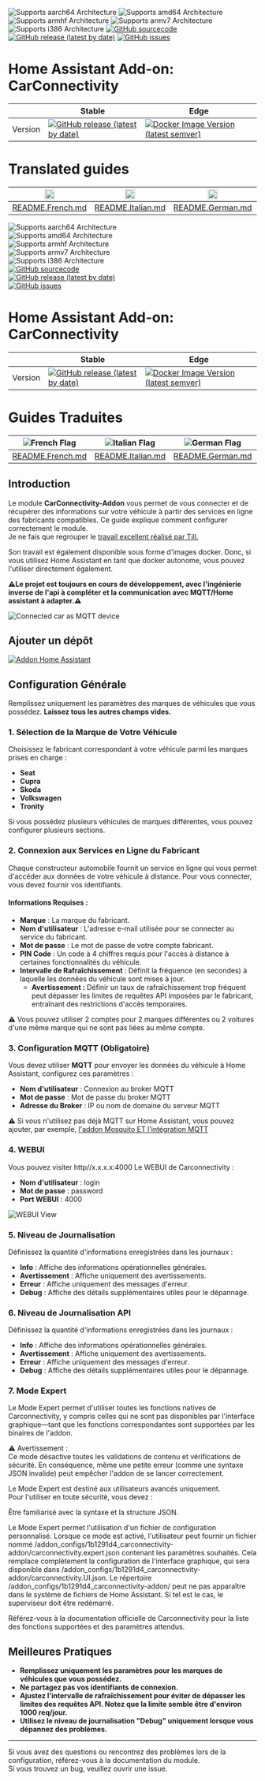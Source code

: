 ![Supports aarch64 Architecture][aarch64-shield]
![Supports amd64 Architecture][amd64-shield]
![Supports armhf Architecture][armhf-shield]
![Supports armv7 Architecture][armv7-shield]
![Supports i386 Architecture][i386-shield]
[![GitHub sourcecode](https://img.shields.io/badge/Source-GitHub-green)](https://github.com/Pulpyyyy/carconnectivity-addon/)
[![GitHub release (latest by date)](https://img.shields.io/github/v/release/Pulpyyyy/carconnectivity-addon)](https://github.com/Pulpyyyy/carconnectivity-addon/releases/latest)
[![GitHub issues](https://img.shields.io/github/issues/Pulpyyyy/carconnectivity-addon)](https://github.com/Pulpyyyy/carconnectivity-addon/issues)

[aarch64-shield]: https://img.shields.io/badge/aarch64-yes-green.svg
[amd64-shield]: https://img.shields.io/badge/amd64-yes-green.svg
[armhf-shield]: https://img.shields.io/badge/armhf-yes-green.svg
[armv7-shield]: https://img.shields.io/badge/armv7-yes-green.svg
[i386-shield]: https://img.shields.io/badge/i386-yes-green.svg

# Home Assistant Add-on: CarConnectivity

|         | Stable                                                                                                                         | Edge                                                                                                                                         |
| ------- | ------------------------------------------------------------------------------------------------------------------------------ | -------------------------------------------------------------------------------------------------------------------------------------------- |
| Version | [![GitHub release (latest by date)](https://img.shields.io/docker/v/pulpyyyy/carconnectivity-addon-amd64?&sort=date&label=&style=for-the-badge)](https://github.com/pulpyyyy/carconnectivity-addon/releases) | [![Docker Image Version (latest semver)](https://img.shields.io/docker/v/pulpyyyy/carconnectivity-addon-edge-amd64?&sort=date&label=&style=for-the-badge)](https://github.com/Pulpyyyy/carconnectivity-addon/blob/main/carconnectivity-addon-edge/CHANGELOG.md) |

# Translated guides

| <img src="https://upload.wikimedia.org/wikipedia/commons/thumb/c/c3/Flag_of_France.svg/1280px-Flag_of_France.svg.png" width="20"/> | <img src="https://upload.wikimedia.org/wikipedia/commons/thumb/0/03/Flag_of_Italy.svg/1280px-Flag_of_Italy.svg.png" width="20"/> | <img src="https://upload.wikimedia.org/wikipedia/commons/thumb/b/ba/Flag_of_Germany.svg/1280px-Flag_of_Germany.svg.png" width="20"/> | <img src="https://upload.wikimedia.org/wikipedia/commons/thumb/9/9a/Flag_of_Spain.svg/1280px-Flag_of_Spain.svg.png" width="20"/> | <img src="https://upload.wikimedia.org/wikipedia/commons/thumb/1/12/Flag_of_Poland.svg/1280px-Flag_of_Poland.svg.png" width="20"/> | <img src="https://upload.wikimedia.org/wikipedia/commons/thumb/5/5c/Flag_of_Portugal.svg/1280px-Flag_of_Portugal.svg.png" width="20"/> |
|------------------------------------------------|------------------------------------------------|------------------------------------------------|------------------------------------------------|------------------------------------------------|------------------------------------------------|
| [README.French.md](https://github.com/Pulpyyyy/carconnectivity-addon/blob/main/README.French.md) | [README.Italian.md](https://github.com/Pulpyyyy/carconnectivity-addon/blob/main/README.Italian.md) | [README.German.md](https://github.com/Pulpyyyy/carconnectivity-addon/blob/main/README.German.md) | [README.Spanish.md](https://github.com/Pulpyyyy/carconnectivity-addon/blob/main/README.Spanish.md) | [README.Polish.md](https://github.com/Pulpyyyy/carconnectivity-addon/blob/main/README.Polish.md) | [README.Portuguese.md](https://github.com/Pulpyyyy/carconnectivity-addon/blob/main/README.Portuguese.md) |


![Supports aarch64 Architecture][aarch64-shield]  
![Supports amd64 Architecture][amd64-shield]  
![Supports armhf Architecture][armhf-shield]  
![Supports armv7 Architecture][armv7-shield]  
![Supports i386 Architecture][i386-shield]  
[![GitHub sourcecode](https://img.shields.io/badge/Source-GitHub-green)](https://github.com/Pulpyyyy/carconnectivity-addon/)  
[![GitHub release (latest by date)](https://img.shields.io/github/v/release/Pulpyyyy/carconnectivity-addon)](https://github.com/Pulpyyyy/carconnectivity-addon/releases/latest)  
[![GitHub issues](https://img.shields.io/github/issues/Pulpyyyy/carconnectivity-addon)](https://github.com/Pulpyyyy/carconnectivity-addon/issues)  

[aarch64-shield]: https://img.shields.io/badge/aarch64-yes-green.svg  
[amd64-shield]: https://img.shields.io/badge/amd64-yes-green.svg  
[armhf-shield]: https://img.shields.io/badge/armhf-yes-green.svg  
[armv7-shield]: https://img.shields.io/badge/armv7-yes-green.svg  
[i386-shield]: https://img.shields.io/badge/i386-yes-green.svg  

# Home Assistant Add-on: CarConnectivity  

|         | Stable                                                                                                                         | Edge                                                                                                                                         |  
| ------- | ------------------------------------------------------------------------------------------------------------------------------ | -------------------------------------------------------------------------------------------------------------------------------------------- |  
| Version | [![GitHub release (latest by date)](https://img.shields.io/docker/v/pulpyyyy/carconnectivity-addon-amd64?&sort=date&label=&style=for-the-badge)](https://github.com/pulpyyyy/carconnectivity-addon/releases) | [![Docker Image Version (latest semver)](https://img.shields.io/docker/v/pulpyyyy/carconnectivity-addon-edge-amd64?&sort=date&label=&style=for-the-badge)](https://github.com/Pulpyyyy/carconnectivity-addon/blob/main/carconnectivity-addon-edge/CHANGELOG.md) |  



# Guides Traduites  

| ![French Flag](https://upload.wikimedia.org/wikipedia/commons/thumb/c/c3/Flag_of_France.svg/1280px-Flag_of_France.svg.png) | ![Italian Flag](https://upload.wikimedia.org/wikipedia/commons/thumb/0/03/Flag_of_Italy.svg/1280px-Flag_of_Italy.svg.png) | ![German Flag](https://upload.wikimedia.org/wikipedia/commons/thumb/b/ba/Flag_of_Germany.svg/1280px-Flag_of_Germany.svg.png) | ![Spanish Flag](https://upload.wikimedia.org/wikipedia/commons/thumb/9/9a/Flag_of_Spain.svg/1280px-Flag_of_Spain.svg.png) | ![Polish Flag](https://upload.wikimedia.org/wikipedia/commons/thumb/1/12/Flag_of_Poland.svg/1280px-Flag_of_Poland.svg.png) | ![Portuguese Flag](https://upload.wikimedia.org/wikipedia/commons/thumb/5/5c/Flag_of_Portugal.svg/1280px-Flag_of_Portugal.svg.png) |  
|---------|-----------|-----------|-----------|-----------|-----------|  
| [README.French.md](https://github.com/Pulpyyyy/carconnectivity-addon/blob/main/README.French.md) | [README.Italian.md](https://github.com/Pulpyyyy/carconnectivity-addon/blob/main/README.Italian.md) | [README.German.md](https://github.com/Pulpyyyy/carconnectivity-addon/blob/main/README.German.md) | [README.Spanish.md](https://github.com/Pulpyyyy/carconnectivity-addon/blob/main/README.Spanish.md) | [README.Polish.md](https://github.com/Pulpyyyy/carconnectivity-addon/blob/main/README.Polish.md) | [README.Portuguese.md](https://github.com/Pulpyyyy/carconnectivity-addon/blob/main/README.Portuguese.md) |  


## Introduction  

Le module **CarConnectivity-Addon** vous permet de vous connecter et de récupérer des informations sur votre véhicule à partir des services en ligne des fabricants compatibles. Ce guide explique comment configurer correctement le module.  
Je ne fais que regrouper le [travail excellent réalisé par Till.](https://github.com/tillsteinbach/CarConnectivity)  

Son travail est également disponible sous forme d'images docker. Donc, si vous utilisez Home Assistant en tant que docker autonome, vous pouvez l'utiliser directement également.  

**⚠️Le projet est toujours en cours de développement, avec l'ingénierie inverse de l'api à compléter et la communication avec MQTT/Home assistant à adapter.⚠️**  


![Connected car as MQTT device](https://raw.githubusercontent.com/Pulpyyyy/carconnectivity-addon/refs/heads/main/img/mqtt_device.png)  

## Ajouter un dépôt  

[![Addon Home Assistant](https://raw.githubusercontent.com/Pulpyyyy/carconnectivity-addon/refs/heads/main/.github/img/addon-ha.svg)](https://my.home-assistant.io/redirect/supervisor_add_addon_repository/?repository_url=https%3A%2F%2Fgithub.com%2FPulpyyyy%2Fcarconnectivity-addon)  

## Configuration Générale  

Remplissez uniquement les paramètres des marques de véhicules que vous possédez. **Laissez tous les autres champs vides.**  

### 1. Sélection de la Marque de Votre Véhicule  
Choisissez le fabricant correspondant à votre véhicule parmi les marques prises en charge :  
- **Seat**  
- **Cupra**  
- **Skoda**  
- **Volkswagen**  
- **Tronity**  

Si vous possédez plusieurs véhicules de marques différentes, vous pouvez configurer plusieurs sections.  

### 2. Connexion aux Services en Ligne du Fabricant  
Chaque constructeur automobile fournit un service en ligne qui vous permet d'accéder aux données de votre véhicule à distance. Pour vous connecter, vous devez fournir vos identifiants.  

#### Informations Requises :  
- **Marque** : La marque du fabricant.  
- **Nom d'utilisateur** : L'adresse e-mail utilisée pour se connecter au service du fabricant.  
- **Mot de passe** : Le mot de passe de votre compte fabricant.  
- **PIN Code** : Un code à 4 chiffres requis pour l'accès à distance à certaines fonctionnalités du véhicule.  
- **Intervalle de Rafraîchissement** : Définit la fréquence (en secondes) à laquelle les données du véhicule sont mises à jour.  
  - **Avertissement :** Définir un taux de rafraîchissement trop fréquent peut dépasser les limites de requêtes API imposées par le fabricant, entraînant des restrictions d'accès temporaires.  

⚠️ Vous pouvez utiliser 2 comptes pour 2 marques différentes ou 2 voitures d'une même marque qui ne sont pas liées au même compte.  

### 3. Configuration MQTT (Obligatoire)  
Vous devez utiliser **MQTT** pour envoyer les données du véhicule à Home Assistant, configurez ces paramètres :  
- **Nom d'utilisateur** : Connexion au broker MQTT  
- **Mot de passe** : Mot de passe du broker MQTT  
- **Adresse du Broker** : IP ou nom de domaine du serveur MQTT  

⚠️ Si vous n'utilisez pas déjà MQTT sur Home Assistant, vous pouvez ajouter, par exemple, [l'addon Mosquito ET l'intégration MQTT](https://www.home-assistant.io/integrations/mqtt)  

### 4. WEBUI  
Vous pouvez visiter http//x.x.x.x:4000 Le WEBUI de Carconnectivity :  
- **Nom d'utilisateur** : login  
- **Mot de passe** : password  
- **Port WEBUI** : 4000  

![WEBUI View](https://raw.githubusercontent.com/Pulpyyyy/carconnectivity-addon/refs/heads/main/img/webui_view.jpeg)  

### 5. Niveau de Journalisation  
Définissez la quantité d'informations enregistrées dans les journaux :  
- **Info** : Affiche des informations opérationnelles générales.  
- **Avertissement** : Affiche uniquement des avertissements.  
- **Erreur** : Affiche uniquement des messages d'erreur.  
- **Debug** : Affiche des détails supplémentaires utiles pour le dépannage.  

### 6. Niveau de Journalisation API  
Définissez la quantité d'informations enregistrées dans les journaux :  
- **Info** : Affiche des informations opérationnelles générales.  
- **Avertissement** : Affiche uniquement des avertissements.  
- **Erreur** : Affiche uniquement des messages d'erreur.  
- **Debug** : Affiche des détails supplémentaires utiles pour le dépannage.  

### 7. Mode Expert  
Le Mode Expert permet d'utiliser toutes les fonctions natives de Carconnectivity, y compris celles qui ne sont pas disponibles par l'interface graphique—tant que les fonctions correspondantes sont supportées par les binaires de l'addon.  

⚠️ Avertissement :  
Ce mode désactive toutes les validations de contenu et vérifications de sécurité. En conséquence, même une petite erreur (comme une syntaxe JSON invalide) peut empêcher l'addon de se lancer correctement.  

Le Mode Expert est destiné aux utilisateurs avancés uniquement.  
Pour l'utiliser en toute sécurité, vous devez :  

Être familiarisé avec la syntaxe et la structure JSON.  

Le Mode Expert permet l'utilisation d'un fichier de configuration personnalisé. Lorsque ce mode est activé, l'utilisateur peut fournir un fichier nommé /addon_configs/1b1291d4_carconnectivity-addon/carconnectivity.expert.json contenant les paramètres souhaités. Cela remplace complètement la configuration de l'interface graphique, qui sera disponible dans /addon_configs/1b1291d4_carconnectivity-addon/carconnectivity.UI.json. Le répertoire /addon_configs/1b1291d4_carconnectivity-addon/ peut ne pas apparaître dans le système de fichiers de Home Assistant. Si tel est le cas, le superviseur doit être redémarré.  

Référez-vous à la documentation officielle de Carconnectivity pour la liste des fonctions supportées et des paramètres attendus.  

## Meilleures Pratiques  
- **Remplissez uniquement les paramètres pour les marques de véhicules que vous possédez.**  
- **Ne partagez pas vos identifiants de connexion.**  
- **Ajustez l'intervalle de rafraîchissement pour éviter de dépasser les limites des requêtes API. Notez que la limite semble être d'environ 1000 req/jour.**  
- **Utilisez le niveau de journalisation "Debug" uniquement lorsque vous dépannez des problèmes.**  

---  

Si vous avez des questions ou rencontrez des problèmes lors de la configuration, référez-vous à la documentation du module.  
Si vous trouvez un bug, veuillez ouvrir une issue.
